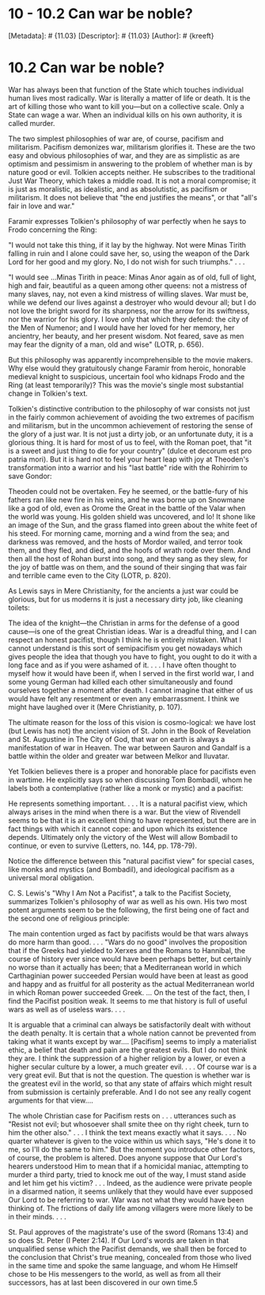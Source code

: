 # 10 - 10.2 Can war be noble?
[Metadata]: # {11.03}
[Descriptor]: # {11.03}
[Author]: # {kreeft}

# 10.2 Can war be noble?
War has always been that function of the State which touches individual human
lives most radically. War is literally a matter of life or death. It is the art
of killing those who want to kill you—but on a collective scale. Only a State
can wage a war. When an individual kills on his own authority, it is called
murder.

The two simplest philosophies of war are, of course, pacifism and militarism.
Pacifism demonizes war, militarism glorifies it. These are the two easy and
obvious philosophies of war, and they are as simplistic as are optimism and
pessimism in answering to the problem of whether man is by nature good or evil.
Tolkien accepts neither. He subscribes to the traditional Just War Theory,
which takes a middle road. It is not a moral compromise; it is just as
moralistic, as idealistic, and as absolutistic, as pacifism or militarism. It
does not believe that "the end justifies the means", or that "all's fair in
love and war."

Faramir expresses Tolkien's philosophy of war perfectly when he says to Frodo
concerning the Ring:

"I would not take this thing, if it lay by the highway. Not were Minas Tirith
falling in ruin and I alone could save her, so, using the weapon of the Dark
Lord for her good and my glory. No, I do not wish for such triumphs." . . .

"I would see ...Minas Tirith in peace: Minas Anor again as of old, full of
light, high and fair, beautiful as a queen among other queens: not a mistress
of many slaves, nay, not even a kind mistress of willing slaves. War must be,
while we defend our lives against a destroyer who would devour all; but I do
not love the bright sword for its sharpness, nor the arrow for its swiftness,
nor the warrior for his glory. I love only that which they defend: the city of
the Men of Numenor; and I would have her loved for her memory, her ancientry,
her beauty, and her present wisdom. Not feared, save as men may fear the
dignity of a man, old and wise" (LOTR, p. 656).

But this philosophy was apparently incomprehensible to the movie makers. Why
else would they gratuitously change Faramir from heroic, honorable medieval
knight to suspicious, uncertain fool who kidnaps Frodo and the Ring (at least
temporarily)? This was the movie's single most substantial change in Tolkien's
text.

Tolkien's distinctive contribution to the philosophy of war consists not just
in the fairly common achievement of avoiding the two extremes of pacifism and
militarism, but in the uncommon achievement of restoring the sense of the glory
of a just war. It is not just a dirty job, or an unfortunate duty, it is a
glorious thing. It is hard for most of us to feel, with the Roman poet, that
"it is a sweet and just thing to die for your country" (dulce et decorum est
pro patria mori). But it is hard not to feel your heart leap with joy at
Theoden's transformation into a warrior and his "last battle" ride with the
Rohirrim to save Gondor:

Theoden could not be overtaken. Fey he seemed, or the battle-fury of his
fathers ran like new fire in his veins, and he was borne up on Snowmane like a
god of old, even as Orome the Great in the battle of the Valar when the world
was young. His golden shield was uncovered, and lo! It shone like an image of
the Sun, and the grass flamed into green about the white feet of his steed. For
morning came, morning and a wind from the sea; and darkness was removed, and
the hosts of Mordor wailed, and terror took them, and they fled, and died, and
the hoofs of wrath rode over them. And then all the host of Rohan burst into
song, and they sang as they slew, for the joy of battle was on them, and the
sound of their singing that was fair and terrible came even to the City (LOTR,
p. 820).

As Lewis says in Mere Christianity, for the ancients a just war could be
glorious, but for us moderns it is just a necessary dirty job, like cleaning
toilets:

The idea of the knight—the Christian in arms for the defense of a good cause—is
one of the great Christian ideas. War is a dreadful thing, and I can respect an
honest pacifist, though I think he is entirely mistaken. What I cannot
understand is this sort of semipacifism you get nowadays which gives people the
idea that though you have to fight, you ought to do it with a long face and as
if you were ashamed of it. . . . I have often thought to myself how it would
have been if, when I served in the first world war, I and some young German had
killed each other simultaneously and found ourselves together a moment after
death. I cannot imagine that either of us would have felt any resentment or
even any embarrassment. I think we might have laughed over it (Mere
Christianity, p. 107).

The ultimate reason for the loss of this vision is cosmo-logical: we have lost
(but Lewis has not) the ancient vision of St. John in the Book of Revelation
and St. Augustine in The City of God, that war on earth is always a
manifestation of war in Heaven. The war between Sauron and Gandalf is a battle
within the older and greater war between Melkor and Iluvatar.

Yet Tolkien believes there is a proper and honorable place for pacifists even
in wartime. He explicitly says so when discussing Tom Bombadil, whom he labels
both a contemplative (rather like a monk or mystic) and a pacifist:

He represents something important. . . . It is a natural pacifist view, which
always arises in the mind when there is a war. But the view of Rivendell seems
to be that it is an excellent thing to have represented, but there are in fact
things with which it cannot cope: and upon which its existence depends.
Ultimately only the victory of the West will allow Bombadil to continue, or
even to survive (Letters, no. 144, pp. 178-79).

Notice the difference between this "natural pacifist view" for special cases,
like monks and mystics (and Bombadil), and ideological pacifism as a universal
moral obligation.

C. S. Lewis's "Why I Am Not a Pacifist", a talk to the Pacifist Society,
summarizes Tolkien's philosophy of war as well as his own. His two most potent
arguments seem to be the following, the first being one of fact and the second
one of religious principle:

The main contention urged as fact by pacifists would be that wars always do
more harm than good. . . . "Wars do no good" involves the proposition that if
the Greeks had yielded to Xerxes and the Romans to Hannibal, the course of
history ever since would have been perhaps better, but certainly no worse than
it actually has been; that a Mediterranean world in which Carthaginian power
succeeded Persian would have been at least as good and happy and as fruitful
for all posterity as the actual Mediterranean world in which Roman power
succeeded Greek. ... On the test of the fact, then, I find the Pacifist
position weak. It seems to me that history is full of useful wars as well as of
useless wars. . . .

It is arguable that a criminal can always be satisfactorily dealt with without
the death penalty. It is certain that a whole nation cannot be prevented from
taking what it wants except by war.... [Pacifism] seems to imply a materialist
ethic, a belief that death and pain are the greatest evils. But I do not think
they are. I think the suppression of a higher religion by a lower, or even a
higher secular culture by a lower, a much greater evil. . . . Of course war is
a very great evil. But that is not the question. The question is whether war is
the greatest evil in the world, so that any state of affairs which might result
from submission is certainly preferable. And I do not see any really cogent
arguments for that view....

The whole Christian case for Pacifism rests on . . . utterances such as "Resist
not evil; but whosoever shall smite thee on thy right cheek, turn to him the
other also." . . . I think the text means exactly what it says. . . . No
quarter whatever is given to the voice within us which says, "He's done it to
me, so I'll do the same to him." But the moment you introduce other factors, of
course, the problem is altered. Does anyone suppose that Our Lord's hearers
understood Him to mean that if a homicidal maniac, attempting to murder a third
party, tried to knock me out of the way, I must stand aside and let him get his
victim? . . . Indeed, as the audience were private people in a disarmed nation,
it seems unlikely that they would have ever supposed Our Lord to be referring
to war. War was not what they would have been thinking of. The frictions of
daily life among villagers were more likely to be in their minds. . . .

St. Paul approves of the magistrate's use of the sword (Romans 13:4) and so
does St. Peter (I Peter 2:14). If Our Lord's words are taken in that
unqualified sense which the Pacifist demands, we shall then be forced to the
conclusion that Christ's true meaning, concealed from those who lived in the
same time and spoke the same language, and whom He Himself chose to be His
messengers to the world, as well as from all their successors, has at last been
discovered in our own time.5

